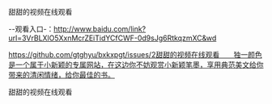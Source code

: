 甜甜的视频在线观看

--观看入口-：http://www.baidu.com/link?url=3VrBLXlO5XxnMcrZEiTidYCfCWF-0d9sJg6RtkqzmXC&wd

https://github.com/gtghyu/bxkxpgt/issues/2甜甜的视频在线观看　　独一颜色是一个属于小新颖的专属网站，在这边你不妨观赏小新颖笔墨，享用典范美文给你带来的清闲情绪，给你最佳的书。

甜甜的视频在线观看
